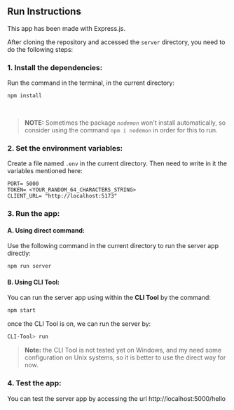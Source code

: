 ## Run Instructions

This app has been made with Express.js.

After cloning the repository and accessed the `server` directory, you need to do the following steps:

### 1. Install the dependencies:
Run the command in the terminal, in the current directory:
```bash
npm install
```
<br>

> **NOTE:** Sometimes the package *`nodemon`* won't install automatically, so consider using the command `npm i nodemon` in order for this to run.

### 2. Set the environment variables:
Create a file named `.env` in the current directory. Then need to write in it the variables mentioned here:
```env
PORT= 5000
TOKEN= <YOUR_RANDOM_64_CHARACTERS_STRING>
CLIENT_URL= "http://localhost:5173"
```

### 3. Run the app:
#### A. Using direct command:
Use the following command in the current directory to run the server app directly:
```bash
npm run server
```

#### B. Using CLI Tool:
You can run the server app using within the **CLI Tool** by the command:
```bash
npm start
```
once the CLI Tool is on, we can run the server by:
```bash
CLI-Tool> run
```

> **Note:** the CLI Tool is not tested yet on Windows, and my need some configuration on Unix systems, so it is better to use the direct way for now.


### 4. Test the app:
You can test the server app by accessing the url http://localhost:5000/hello
